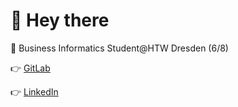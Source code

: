 # :wave: Hey there

:school_satchel: Business Informatics Student@HTW Dresden (6/8)

:point_right: [GitLab](https://gitlab.com/klemenstraeger)


:point_right: [LinkedIn](https://www.linkedin.com/in/klemens-tr%C3%A4ger-003b68198/)
